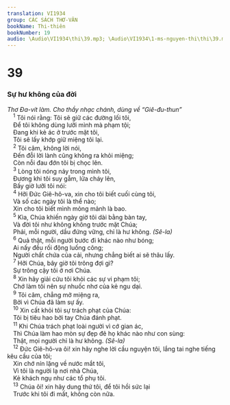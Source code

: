 ```yaml
---
translation: VI1934
group: CÁC SÁCH THƠ-VĂN
bookName: Thi-thiên 
bookNumber: 19
audio: \Audio\VI1934\thi\39.mp3; \Audio\VI1934\1-ms-nguyen-thi\thi\39.mp3
---
```


<div class="title"><h1>39</h1><h3>Sự hư không của đời</h3><i>Thơ Đa-vít làm. Cho thầy nhạc chánh, dùng về “Giê-đu-thun”</i></div>
<span class="verse thi_39_1"> <sup>1</sup> Tôi nói rằng: Tôi sẽ giữ các đường lối tôi, <br/> Để tôi không dùng lưỡi mình mà phạm tội; <br/> Đang khi kẻ ác ở trước mặt tôi, <br/> Tôi sẽ lấy khớp giữ miệng tôi lại. <br/></span>
<span class="verse thi_39_2"> <sup>2</sup> Tôi câm, không lời nói, <br/> Đến đỗi lời lành cũng không ra khỏi miệng; <br/> Còn nỗi đau đớn tôi bị chọc lên. <br/></span>
<span class="verse thi_39_3"> <sup>3</sup> Lòng tôi nóng nảy trong mình tôi, <br/> Đương khi tôi suy gẫm, lửa cháy lên, <br/> Bấy giờ lưỡi tôi nói: <br/></span>
<span class="verse thi_39_4"> <sup>4</sup> Hỡi Đức Giê-hô-va, xin cho tôi biết cuối cùng tôi, <br/> Và số các ngày tôi là thể nào; <br/> Xin cho tôi biết mình mỏng mảnh là bao. <br/></span>
<span class="verse thi_39_5"> <sup>5</sup> Kìa, Chúa khiến ngày giờ tôi dài bằng bàn tay, <br/> Và đời tôi như không không trước mặt Chúa; <br/> Phải, mỗi người, dầu đứng vững, chỉ là hư không. <em>(Sê-la)</em><br/></span>
<span class="verse thi_39_6"> <sup>6</sup> Quả thật, mỗi người bước đi khác nào như bóng; <br/> Ai nấy đều rối động luống công; <br/> Người chất chứa của cải, nhưng chẳng biết ai sẽ thâu lấy. <br/></span>
<span class="verse thi_39_7"> <sup>7</sup> Hỡi Chúa, bây giờ tôi trông đợi gì? <br/> Sự trông cậy tôi ở nơi Chúa. <br/></span>
<span class="verse thi_39_8"> <sup>8</sup> Xin hãy giải cứu tôi khỏi các sự vi phạm tôi; <br/> Chớ làm tôi nên sự nhuốc nhơ của kẻ ngu dại. <br/></span>
<span class="verse thi_39_9"> <sup>9</sup> Tôi câm, chẳng mở miệng ra, <br/> Bởi vì Chúa đã làm sự ấy. <br/></span>
<span class="verse thi_39_10"> <sup>10</sup> Xin cất khỏi tôi sự trách phạt của Chúa: <br/> Tôi bị tiêu hao bởi tay Chúa đánh phạt. <br/></span>
<span class="verse thi_39_11"> <sup>11</sup> Khi Chúa trách phạt loài người vì cớ gian ác, <br/> Thì Chúa làm hao mòn sự đẹp đẽ họ khác nào như con sùng: <br/> Thật, mọi người chỉ là hư không. <em>(Sê-la)</em><br/></span>
<span class="verse thi_39_12"> <sup>12</sup> Đức Giê-hô-va ôi! xin hãy nghe lời cầu nguyện tôi, lắng tai nghe tiếng kêu cầu của tôi; <br/> Xin chớ nín lặng về nước mắt tôi, <br/> Vì tôi là người lạ nơi nhà Chúa, <br/> Kẻ khách ngụ như các tổ phụ tôi. <br/></span>
<span class="verse thi_39_13"> <sup>13</sup> Chúa ôi! xin hãy dung thứ tôi, để tôi hồi sức lại <br/> Trước khi tôi đi mất, không còn nữa. <br/></span>
